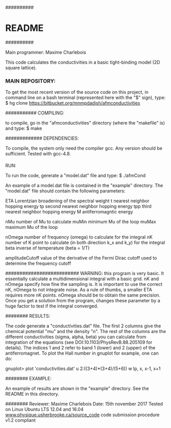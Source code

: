 ##########
# README #
##########

Main programmer:  Maxime Charlebois

This code calculates the conductivities in a basic tight-binding model (2D square lattice).


### MAIN REPOSITORY: ###

To get the most recent version of the source code on this project,
in command line on a bash terminal (represented here with the "$" sign), type:
$ hg clone https://bitbucket.org/mnmpdadish/afmconductivities


###########
COMPILING:

to compile, go in the "afmconductivities" directory (where the "makefile" is) and type:
$ make


#############
DEPENDENCIES:

To compile, the system only need the compiler gcc.
Any version should be sufficient.
Tested with gcc-4.8.


####
RUN:

To run the code, gererate a "model.dat" file and type:
$ ./afmCond

An example of a model.dat file is contained in the "example" directory.
The "model.dat" file should contain the following parameters:

ETA   Lorentzian broadening of the spectral weight
t     nearest neighbor hopping energy
tp    second nearest neighbor hopping energy
tpp   third nearest neighbor hopping energy
M     antiferromagntic energy

nMu   number of Mu to calculate
muMin minimum Mu of the loop
muMax maximum Mu of the loop

nOmega number of frequency (omega) to calculate for the integral
nK     number of K point to calculate (in both direction k_x and k_y) for the integral
beta   inverse of temperature (beta = 1/T)

amplitudeCutoff        value of the derivative of the Fermi Dirac cutoff used to determine the frequency cutoff

##########################
WARNING: this program is very basic. It essentially calculate a multidimensional integral with a basic grid. 
nK and nOmega specify how fine the sampling is. It is important to use the correct nK, nOmega to 
not integrate noise. As a rule of thumbs, a smaller ETA requires more nK points. nOmega should be
to obtain the same precision. Once you get a solution from the program, changes these parameter by a 
huge factor to test if the integral converged. 


########
RESULTS: 

The code generate a "conductivities.dat" file. The first 2 columns give the 
chemical potential "mu" and the density "n". The rest of the columns are the 
different conductivities (sigma, alpha, beta) you can calculate from integration
of the equations (see DOI:10.1103/PhysRevB.88.205109 for details). The indices
1 and 2 refer to band 1 (lower) and 2 (upper) of the antiferromagnet. To plot 
the Hall number in gnuplot for example, one can do:

gnuplot> plot 'conductivities.dat' u 2:(($3+$4)*($3+$4)/($5+$6)) w lp, x, x-1, x+1


########
EXAMPLE:

An example of results are shown in the "example" directory. See the README in this
directory. 



########
Reviewer: Maxime Charlebois
Date: 15th november 2017
Tested on Linux Ubuntu LTS 12.04 and 16.04
www.physique.usherbrooke.ca/source_code 
code submission procedure v1.2 compliant

